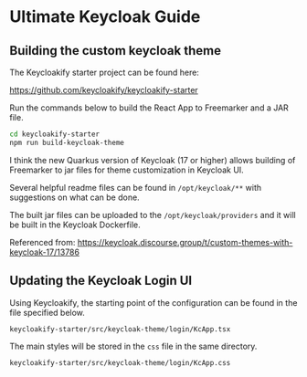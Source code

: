 # Ultimate Keycloak Guide

## Building the custom keycloak theme

The Keycloakify starter project can be found here:

<https://github.com/keycloakify/keycloakify-starter>

Run the commands below to build the React App to Freemarker and a JAR file.

```bash
cd keycloakify-starter
npm run build-keycloak-theme
```

I think the new Quarkus version of Keycloak (17 or higher) allows building of Freemarker to jar files for theme customization in Keycloak UI.

Several helpful readme files can be found in `/opt/keycloak/**` with suggestions on what can be done.

The built jar files can be uploaded to the `/opt/keycloak/providers` and it will be built in the Keycloak Dockerfile.

Referenced from: <https://keycloak.discourse.group/t/custom-themes-with-keycloak-17/13786>

## Updating the Keycloak Login UI

Using Keycloakify, the starting point of the configuration can be found in the file specified below.

`keycloakify-starter/src/keycloak-theme/login/KcApp.tsx`

The main styles will be stored in the `css` file in the same directory.

`keycloakify-starter/src/keycloak-theme/login/KcApp.css`
